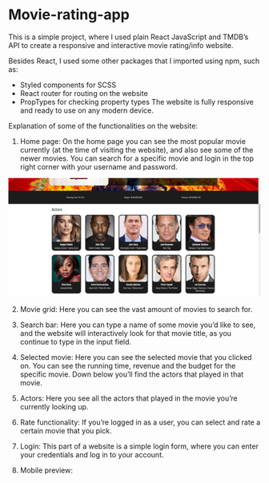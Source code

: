 # Movie-rating-app


This is a simple project, where I used plain React JavaScript and TMDB’s API to create a responsive and interactive movie rating/info website.

Besides React, I used some other  packages that I imported using npm, such as:
-	Styled components for SCSS
-	React router for routing on the website
-	PropTypes for checking property types
The website is fully responsive and ready to use on any modern device.

Explanation of some of the functionalities on the website:
1.	Home page:
On the home page you can see the most popular movie currently (at the time of visiting the website), and also see some of the newer movies. You can search for a specific movie and login in the top right corner with your username and password.

<img src="https://github.com/HarisKordic/Movie-rating-app/blob/main/Design%20pictures/Actors.png">
 

2.	Movie grid:
Here you can see the vast amount of movies to search for.
 

3.	Search bar:
Here you can type a name of some movie you’d like to see, and the website will interactively look for that movie title, as you continue to type in the input field. 

4.	Selected movie:
Here you can see the selected movie that you clicked on. You can see the running time, revenue and the budget for the specific movie. Down below you’ll find the actors that played in that movie. 

5.	Actors:
Here you see all the actors that played in the movie you’re currently looking up. 

6.	Rate functionality:
If you’re  logged in as a user, you can select and rate a certain movie that you pick.
 

7.	Login:
This part of a website is a simple login form, where you can enter your credentials and log in to your account.





 

8.	Mobile preview:
  
  

